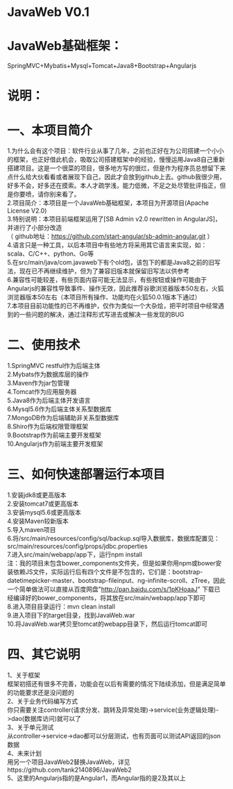 # JavaWeb V0.1
# JavaWeb基础框架：
SpringMVC+Mybatis+Mysql+Tomcat+Java8+Bootstrap+Angularjs  
# 说明：
# 一、本项目简介
1.为什么会有这个项目：软件行业从事了几年，之前也正好在为公司搭建一个小小的框架，也正好借此机会，吸取公司搭建框架中的经验，慢慢运用Java8自己重新搭建项目。这是一个很菜的项目，很多地方写的很烂，但是作为程序员总想留下来点什么给大伙看看或者展现下自己，因此才会放到github上去。github我很少用，好多不会，好多还在摸索。本人才疏学浅，能力低微，不足之处尽管批评指正，但是你要喷，请你别来看了。            
2.项目简介：本项目是一个JavaWeb基础框架，本项目为开源项目(Apache License V2.0)     
3.特别说明：本项目前端框架运用了[SB Admin v2.0 rewritten in AngularJS]，并进行了小部分改造       
（ github地址：https://github.com/start-angular/sb-admin-angular.git ）    
4.语言只是一种工具，以后本项目中有些地方将采用其它语言来实现，如：scala、C/C++、python、Go等                        
5.在src/main/java/com.javaweb下有个old包，该包下的都是Java8之前的旧写法，现在已不再继续维护，但为了兼容旧版本就保留旧写法以供参考       
6.兼容性可能较差，有些页面内容可能无法显示，有些按钮或操作可能由于Angularjs的兼容性导致事件、操作无效，因此推荐谷歌浏览器版本50左右，火狐浏览器版本50左右（本项目所有操作、功能均在火狐50.0.1版本下通过）     
7.本项目目前功能性的已不再维护，仅作为类似一个大杂烩，把平时项目中经常遇到的一些问题的解决，通过注释形式写进去或解决一些发现的BUG      
# 二、使用技术
1.SpringMVC restful作为后端主体  
2.Mybats作为数据库层的操作  
3.Maven作为jar包管理    
4.Tomcat作为应用服务器   
5.Java8作为后端主体开发语言   
6.Mysql5.6作为后端主体关系型数据库   
7.MongoDB作为后端辅助非关系型数据库   
8.Shiro作为后端权限管理框架   
9.Bootstrap作为前端主要开发框架   
10.Angularjs作为前端主要开发框架   
# 三、如何快速部署运行本项目
1.安装jdk8或更高版本   
2.安装tomcat7或更高版本    
3.安装mysql5.6或更高版本    
4.安装Maven较新版本   
5.导入maven项目   
6.将/src/main/resources/config/sql/backup.sql导入数据库，数据库配置见：src/main/resources/config/props/jdbc.properties   
7.进入src/main/webapp/app下，运行npm install         
注：我的项目未包含bower\_components文件夹，但是如果你用npm或bower安装依赖JS文件，实际运行后有四个文件是不包含的，它们是：bootstrap-datetimepicker-master、bootstrap-fileinput、ng-infinite-scroll、zTree，因此一个简单做法可以直接从百度网盘"http://pan.baidu.com/s/1pKHoaaJ" 下载已经编译好的bower_components，将其放在src/main/webapp/app下即可           
8.进入项目目录运行：mvn clean install                                        
9.进入项目下的target目录，找到JavaWeb.war                    
10.将JavaWeb.war拷贝至tomcat的webapp目录下，然后运行tomcat即可          
# 四、其它说明
1、关于框架                 
框架初搭还有很多不完善，功能会在以后有需要的情况下陆续添加，但是满足简单的功能要求还是没问题的               
2、关于业务代码编写方式               
你只需要关注controller(请求分发、跳转及异常处理)->service(业务逻辑处理)->dao(数据库访问)就可以了              
3、关于单元测试                
从controller->service->dao都可以分层测试，也有页面可以测试API返回的json数据             
4、未来计划                      
用另一个项目JavaWeb2替换JavaWeb，详见https://github.com/tank2140896/JavaWeb2                            
5、这里的Angularjs指的是Angular1，而Angular指的是2及其以上   
